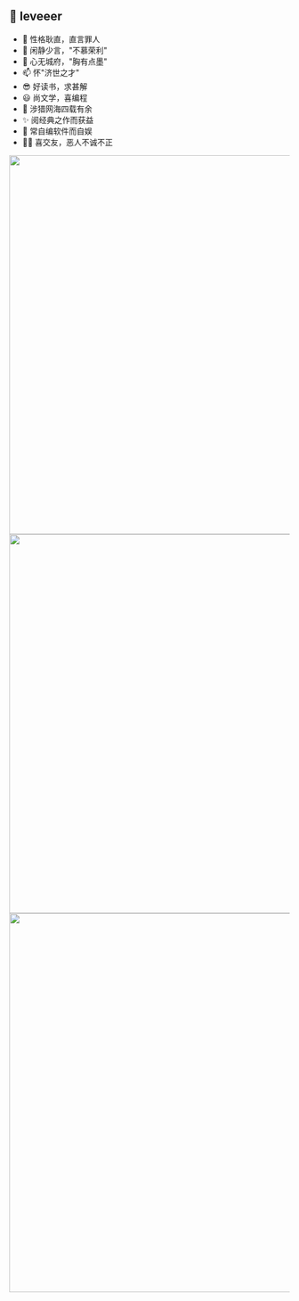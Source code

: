 ## 👋 leveeer
- 👀 性格耿直，直言罪人
- 🌱 闲静少言，"不慕荣利"
- 💞️ 心无城府，"胸有点墨"
- 📫 怀"济世之才"
- 😎 好读书，求甚解
- 😃 尚文学，喜编程
- 🎈 涉猎网海四载有余
- ✨ 阅经典之作而获益
- 👏 常自编软件而自娱
- 🏃‍♂️ 喜交友，恶人不诚不正

<a href="https://github.com/leveeer">
  <img align="center" width="680px" src="https://github-profile-trophy.vercel.app/?username=leveeer&column=7&theme=onedark"/>
</a>


<a href="https://github.com/leveeer">
   <img width="680px" src="https://github-readme-stats.vercel.app/api?username=leveeer&theme=vue-dark&count_private=true&show_icons=true">
</a>

<a href="https://github.com/leveeer">
  <img width="680px" src="https://github-readme-stats.vercel.app/api/top-langs/?username=leveeer&theme=vue-dark&layout=compact">
</a>
